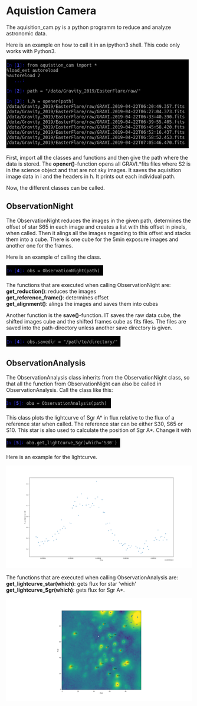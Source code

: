 # Aquistion Camera

The aquisition_cam.py is a python programm to reduce and analyze astronomic data.

Here is an example on how to call it in an ipython3 shell. This code only works with Python3.

![alt text](https://github.com/Sebastiano-von-Fellenberg/AquisitionCamera/blob/giulia_branch/call_aquisitioncam.png)

First, import all the classes and functions and then give the path where the data is stored.
The **opener()**-function opens all GRAVI.*fits files where S2 is in the science object and that are not sky images. It saves the aquisition image data in i and the headers in h. It prints out each individual path.

Now, the different classes can be called.

## ObservationNight
The ObservationNight reduces the images in the given path, determines the offset of star S65 in each image and creates a list with this offset in pixels, when called.
Then it alings all the images regarding to this offset and stacks them into a cube. There is one cube for the 5min exposure images and another one for the frames.

Here is an example of calling the class.

![alt text](https://github.com/Sebastiano-von-Fellenberg/AquisitionCamera/blob/giulia_branch/call_obs.png)


The functions that are executed when calling ObservationNight are:   
**get_reduction()**: reduces the images  
**get_reference_frame()**: determines offset  
**get_alignment()**: alings the images and saves them into cubes  

Another function is the **save()**-function. IT saves the raw data cube, the shifted images cube and the shifted frames cube as fits files. The files are saved into the path-directory unless another save directory is given.

![alt text](https://github.com/Sebastiano-von-Fellenberg/AquisitionCamera/blob/giulia_branch/obs_savedir.png)


## ObservationAnalysis 
The ObservationAnalysis class inherits from the ObservationNight class, so that all the function from ObservationNight can also be called in ObservationAnalysis. Call the class like this:

![alt text](https://github.com/Sebastiano-von-Fellenberg/AquisitionCamera/blob/giulia_branch/call_oba.png)

This class plots the lightcurve of Sgr A* in flux relative to the flux of a reference star when called. The reference star can be either S30, S65 or S10. This star is also used to calculate the position of Sgr A*. Change it with

![alt text](https://github.com/Sebastiano-von-Fellenberg/AquisitionCamera/blob/giulia_branch/oba_which.png)

Here is an example for the lightcurve.

![alt text](https://github.com/Sebastiano-von-Fellenberg/AquisitionCamera/blob/giulia_branch/lightcurve_easter.png)


The functions that are executed when calling ObservationAnalysis are:   
**get_lightcurve_star(which)**: gets flux for star 'which'  
**get_lightcurve_Sgr(which)**: gets flux for Sgr A*. 











![alt text](https://github.com/Sebastiano-von-Fellenberg/AquisitionCamera/blob/giulia_branch/example_found_stars_names.png)
